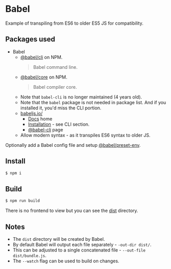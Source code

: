 # Babel

Example of transpiling from ES6 to older ES5 JS for compatibility.


## Packages used

- Babel
    - [@babel/cli](https://www.npmjs.com/package/@babel/cli) on NPM.
        > Babel command line.
    - [@babel/core](https://www.npmjs.com/package/@babel/core) on NPM.
        > Babel compiler core.
    - Note that `babel-cli` is no longer maintained (4 years old).
    - Note that the `babel` package is not needed in package list. And if you installed it, you'd miss the CLI portion.
    - [babeljs.io/](https://babeljs.io/)
        - [Docs](https://babeljs.io/docs/en/) home
        - [Installation](https://babeljs.io/en/setup/#installation) - see CLI section.
        - [@babel-cli](https://babeljs.io/docs/en/babel-cli) page
    - Allow modern syntax - as it transpiles ES6 syntax to older JS.

Optionally add a Babel config file and setup [@babel/preset-env](https://babeljs.io/docs/en/babel-preset-env).

## Install

```sh
$ npm i
```


## Build

```sh
$ npm run build
```

There is no frontend to view but you can see the [dist](dist/) directory.


## Notes

- The `dist` directory will be created by Babel.
- By default Babel will output each file separately - `-out-dir dist/`.
- This can be adjusted to a single concatenated file - `--out-file dist/bundle.js`.
- The `--watch` flag can be used to build on changes.
